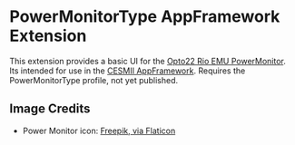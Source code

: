 # PowerMonitorType AppFramework Extension

This extension provides a basic UI for the [Opto22 Rio EMU PowerMonitor](https://info.opto22.com/groov-rio-energy-monitoring-unit). Its intended for use in the [CESMII AppFramework](https://github.com/cesmii/AppFramework). Requires the PowerMonitorType profile, not yet published.

## Image Credits

- Power Monitor icon: [Freepik, via Flaticon](https://www.flaticon.com/free-icons/powermonitor)